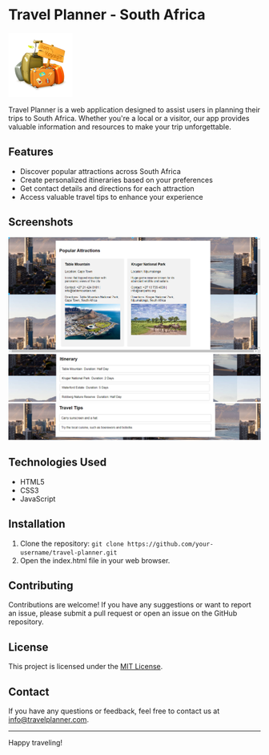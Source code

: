 # Travel Planner - South Africa

![Travel Planner Logo](3.png)

Travel Planner is a web application designed to assist users in planning their trips to South Africa. Whether you're a local or a visitor, our app provides valuable information and resources to make your trip unforgettable.

## Features

- Discover popular attractions across South Africa
- Create personalized itineraries based on your preferences
- Get contact details and directions for each attraction
- Access valuable travel tips to enhance your experience

## Screenshots

![Attractions](attractions.png)
![Itinerary](itinerary.png)
![Travel Tips](travel-tips.png)

## Technologies Used

- HTML5
- CSS3
- JavaScript

## Installation

1. Clone the repository: `git clone https://github.com/your-username/travel-planner.git`
2. Open the index.html file in your web browser.

## Contributing

Contributions are welcome! If you have any suggestions or want to report an issue, please submit a pull request or open an issue on the GitHub repository.

## License

This project is licensed under the [MIT License](LICENSE).

## Contact

If you have any questions or feedback, feel free to contact us at info@travelplanner.com.

---

Happy traveling!
